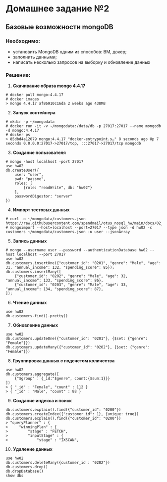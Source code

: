 
# Домашнее задание №2
## Базовые возможности mongoDB

### Необходимо:
 - установить MongoDB одним из способов: ВМ, докер;
 - заполнить данными;
 - написать несколько запросов на выборку и обновление данных

### Решение:
1) **Скачивание образа mongo 4.4.17**
```
# docker pull mongo:4.4.17
# docker images
> mongo 4.4.17 af86910c16da 2 weeks ago 438MB
```

2) **Запуск контейнера**
```
# mkdir -p ~/mongodata
# docker run -it -v ~/mongodata:/data/db -p 27017:27017 --name mongodb -d mongo:4.4.17
# docker ps
> 85dbd4a12079 mongo:4.4.17 "docker-entrypoint.s…" 8 seconds ago Up 7 seconds 0.0.0.0:27017->27017/tcp, :::27017->27017/tcp mongodb
```

3) **Создание пользователя**
```
# mongo -host localhost -port 27017
use hw02
db.createUser({
    user: "user",
    pwd: "passme",
    roles: [
        {role: "readWrite", db: "hw02"}
    ],
    passwordDigestor: "server"
})
```

4) **Импорт тестовых данных**
```
# curl -o ~/mongodata/customers.json https://raw.githubusercontent.com/spendmail/otus_nosql_hw/main/docs/02_mongo/mall_customers.json
# mongoimport --host=localhost --port=27017 --type json -d hw02 -c customers ~/mongodata/customers.json -u user --jsonArray
```

5) **Запись данных**
```
# mongo --username user --password --authenticationDatabase hw02 --host localhost --port 27017
use hw02
db.customers.insertOne({"customer_id": "0201", "genre": "Male", "age": 31, "annual_income": 132, "spending_score": 85});
db.customers.insertMany([
    {"customer_id": "0202", "genre": "Male", "age": 32, "annual_income": 133, "spending_score": 86},
    {"customer_id": "0203", "genre": "Male", "age": 33, "annual_income": 134, "spending_score": 87},
]);
```

6) **Чтение данных**
```
use hw02
db.customers.find().pretty()
```

7) **Обновление данных**
```
use hw02
db.customers.updateOne({"customer_id": "0201"}, {$set: {"genre": "Female"}})
db.customers.updateMany({"customer_id": "0202"}, {$set: {"genre": "Female"}})
```

8) **Группировка данных с подсчетом количества**
```
use hw02
db.customers.aggregate([
    {"$group" : {_id:"$genre", count:{$sum:1}}}
])
> { "_id" : "Female", "count" : 112 }
> { "_id" : "Male", "count" : 88 }
```

9) **Создание индекса и поиск**
```
db.customers.explain().find({"customer_id": "0200"})
db.customers.createIndex({"customer_id": 1}, {unique: true})
db.customers.explain().find({"customer_id": "0200"})
> "queryPlanner" : {
>     "winningPlan" : {
>         "stage" : "FETCH",
>         "inputStage" : {
>             "stage" : "IXSCAN",
```

10) **Удаление данных**
```
use hw02
db.customers.deleteMany({customer_id : "0202"})
db.customers.drop()
db.dropDatabase()
show dbs
```
